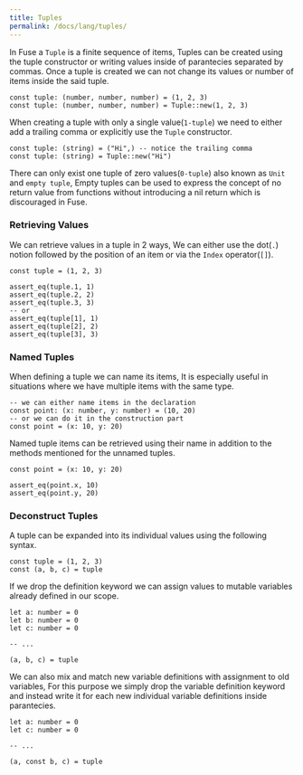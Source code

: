 ```yaml
---
title: Tuples
permalink: /docs/lang/tuples/
---
```


In Fuse a `Tuple` is a finite sequence of items, Tuples can be created using the tuple constructor or writing values inside of parantecies separated by commas. Once a tuple is created we can not change its values or number of items inside the said tuple.

```fuse
const tuple: (number, number, number) = (1, 2, 3)
const tuple: (number, number, number) = Tuple::new(1, 2, 3)
```

When creating a tuple with only a single value(`1-tuple`) we need to either add a trailing comma or explicitly use the `Tuple` constructor.

```fuse
const tuple: (string) = ("Hi",) -- notice the trailing comma
const tuple: (string) = Tuple::new("Hi")
```

There can only exist one tuple of zero values(`0-tuple`) also known as `Unit` and `empty tuple`, Empty tuples can be used to express the concept of no return value from functions without introducing a nil return which is discouraged in Fuse.

### Retrieving Values

We can retrieve values in a tuple in 2 ways, We can either use the dot(`.`) notion followed by the position of an item or via the `Index` operator(`[]`).

```fuse
const tuple = (1, 2, 3)

assert_eq(tuple.1, 1)
assert_eq(tuple.2, 2)
assert_eq(tuple.3, 3)
-- or
assert_eq(tuple[1], 1)
assert_eq(tuple[2], 2)
assert_eq(tuple[3], 3)
```

### Named Tuples

When defining a tuple we can name its items, It is especially useful in situations where we have multiple items with the same type.

```fuse
-- we can either name items in the declaration
const point: (x: number, y: number) = (10, 20)
-- or we can do it in the construction part
const point = (x: 10, y: 20)
```

Named tuple items can be retrieved using their name in addition to the methods mentioned for the unnamed tuples.

```fuse
const point = (x: 10, y: 20)

assert_eq(point.x, 10)
assert_eq(point.y, 20)
```

### Deconstruct Tuples

A tuple can be expanded into its individual values using the following syntax.

```fuse
const tuple = (1, 2, 3)
const (a, b, c) = tuple
```

If we drop the definition keyword we can assign values to mutable variables already defined in our scope.

```fuse
let a: number = 0
let b: number = 0
let c: number = 0

-- ...

(a, b, c) = tuple
```

We can also mix and match new variable definitions with assignment to old variables, For this purpose we simply drop the variable definition keyword and instead write it for each new individual variable definitions inside parantecies.

```fuse
let a: number = 0
let c: number = 0

-- ...

(a, const b, c) = tuple
```

